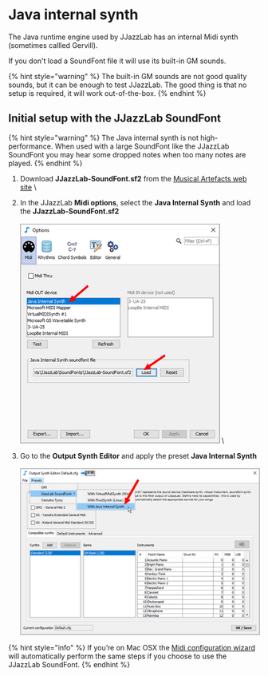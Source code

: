 # Java internal synth

The Java runtime engine used by JJazzLab has an internal Midi synth (sometimes callled Gervill).

If you don't load a SoundFont file it will use its built-in GM sounds.

{% hint style="warning" %}
The built-in GM sounds are not good quality sounds, but it can be enough to test JJazzLab. The good thing is that no setup is required, it will work out-of-the-box.
{% endhint %}

## Initial setup with the JJazzLab SoundFont <a href="#setup-instructions" id="setup-instructions"></a>

{% hint style="warning" %}
The Java internal synth is not high-performance. When used with a large SoundFont like the JJazzLab SoundFont you may hear some dropped notes when too many notes are played.&#x20;
{% endhint %}

1. Download **JJazzLab-SoundFont.sf2** from the [Musical Artefacts web site](https://musical-artifacts.com/artifacts/1036) \

2. In the JJazzLab **Midi options**, select the **Java Internal Synth** and load the **JJazzLab-SoundFont.sf2**\
   \
   <img src="../../.gitbook/assets/loadsoundfont-javasynth.png" alt="" data-size="original">   \

3. Go to the **Output Synth Editor** and apply the preset **Java Internal Synth**\
   \
   <img src="../../.gitbook/assets/outputsynth-presetjavasynth.png" alt="" data-size="original">

{% hint style="info" %}
If you’re on Mac OSX the [Midi configuration wizard](../midi-configuration.md#midi-configuration-wizard) will automatically perform the same steps if you choose to use the JJazzLab SoundFont.
{% endhint %}
